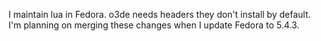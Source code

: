 I maintain lua in Fedora. o3de needs headers they don't install by default. I'm planning on merging these changes when I update Fedora to 5.4.3.

